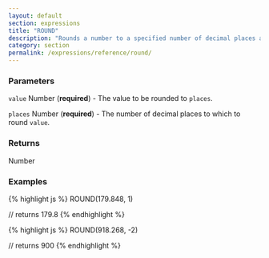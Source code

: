```yaml
---
layout: default
section: expressions
title: "ROUND"
description: "Rounds a number to a specified number of decimal places according to standard rounding rules."
category: section
permalink: /expressions/reference/round/
---
```


### Parameters

`value` Number (__required__) - The value to be rounded to `places`.

`places` Number (__required__) - The number of decimal places to which to round `value`.

### Returns

Number

### Examples

{% highlight js %}
ROUND(179.848, 1)

// returns 179.8
{% endhighlight %}


{% highlight js %}
ROUND(918.268, -2)

// returns 900
{% endhighlight %}